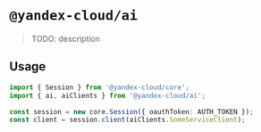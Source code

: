 # `@yandex-cloud/ai`

> TODO: description

## Usage

```ts
import { Session } from '@yandex-cloud/core';
import { ai, aiClients } from '@yandex-cloud/ai';

const session = new core.Session({ oauthToken: AUTH_TOKEN });
const client = session.client(aiClients.SomeServiceClient);

```
